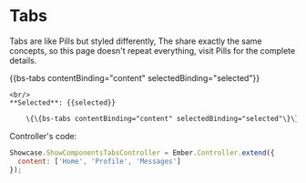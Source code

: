 # Tabs

Tabs are like Pills but styled differently,
The share exactly the same concepts, so this page doesn't repeat everything, visit Pills for the complete details.

<div class="bs-example">
    {{bs-tabs contentBinding="content" selectedBinding="selected"}}

    <br/>
    **Selected**: {{selected}}
</div>


``` html
    \{\{bs-tabs contentBinding="content" selectedBinding="selected"\}\}
```

Controller's code:

``` javascript
Showcase.ShowComponentsTabsController = Ember.Controller.extend({
  content: ['Home', 'Profile', 'Messages']
});
```
